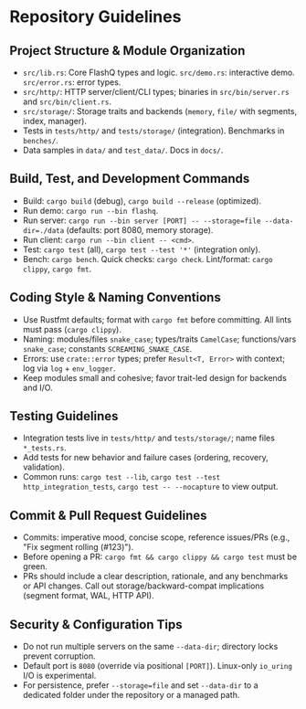 # Repository Guidelines

## Project Structure & Module Organization
- `src/lib.rs`: Core FlashQ types and logic. `src/demo.rs`: interactive demo. `src/error.rs`: error types.
- `src/http/`: HTTP server/client/CLI types; binaries in `src/bin/server.rs` and `src/bin/client.rs`.
- `src/storage/`: Storage traits and backends (`memory`, `file/` with segments, index, manager).
- Tests in `tests/http/` and `tests/storage/` (integration). Benchmarks in `benches/`.
- Data samples in `data/` and `test_data/`. Docs in `docs/`.

## Build, Test, and Development Commands
- Build: `cargo build` (debug), `cargo build --release` (optimized).
- Run demo: `cargo run --bin flashq`.
- Run server: `cargo run --bin server [PORT] -- --storage=file --data-dir=./data` (defaults: port 8080, memory storage).
- Run client: `cargo run --bin client -- <cmd>`.
- Test: `cargo test` (all), `cargo test --test '*'` (integration only).
- Bench: `cargo bench`. Quick checks: `cargo check`. Lint/format: `cargo clippy`, `cargo fmt`.

## Coding Style & Naming Conventions
- Use Rustfmt defaults; format with `cargo fmt` before committing. All lints must pass (`cargo clippy`).
- Naming: modules/files `snake_case`; types/traits `CamelCase`; functions/vars `snake_case`; constants `SCREAMING_SNAKE_CASE`.
- Errors: use `crate::error` types; prefer `Result<T, Error>` with context; log via `log` + `env_logger`.
- Keep modules small and cohesive; favor trait-led design for backends and I/O.

## Testing Guidelines
- Integration tests live in `tests/http/` and `tests/storage/`; name files `*_tests.rs`.
- Add tests for new behavior and failure cases (ordering, recovery, validation).
- Common runs: `cargo test --lib`, `cargo test --test http_integration_tests`, `cargo test -- --nocapture` to view output.

## Commit & Pull Request Guidelines
- Commits: imperative mood, concise scope, reference issues/PRs (e.g., "Fix segment rolling (#123)").
- Before opening a PR: `cargo fmt && cargo clippy && cargo test` must be green.
- PRs should include a clear description, rationale, and any benchmarks or API changes. Call out storage/backward-compat implications (segment format, WAL, HTTP API).

## Security & Configuration Tips
- Do not run multiple servers on the same `--data-dir`; directory locks prevent corruption.
- Default port is `8080` (override via positional `[PORT]`). Linux-only `io_uring` I/O is experimental.
- For persistence, prefer `--storage=file` and set `--data-dir` to a dedicated folder under the repository or a managed path.
